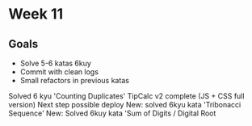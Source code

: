 # Week 11

## Goals
- Solve 5-6 katas 6kuy 
- Commit with clean logs 
- Small refactors in previous katas 

Solved 6 kyu 'Counting Duplicates'
TipCalc v2 complete (JS + CSS full version)
Next step possible deploy
New: solved 6kyu kata 'Tribonacci Sequence'
New: Solved 6kuy kata 'Sum of Digits / Digital Root
